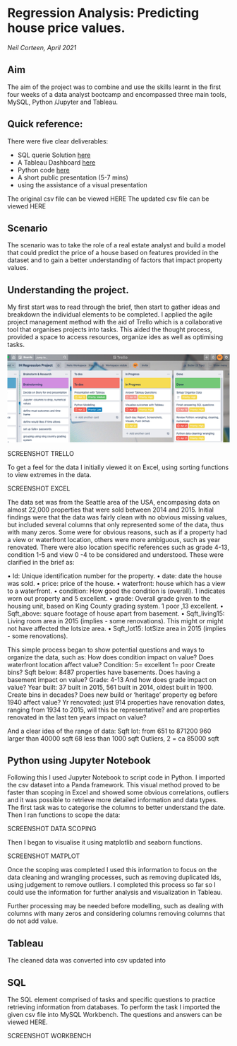 # Regression Analysis: Predicting house price values.

_Neil Corteen, April 2021_

## Aim

The aim of the project was to combine and use the skills learnt in the first four weeks of a data analyst bootcamp and encompassed three main tools, MySQL, Python /Jupyter and  Tableau.

## Quick reference:
There were five clear deliverables:

- SQL querie Solution [here](./SQL/SQL_Solution.md)
- A Tableau Dashboard [here](./Tableau/Tablue.md)
- Python code [here](./Python/Documents/Regression_Analysis_Exploration.md)
- A short public presentation (5-7 mins)
- using the assistance of a visual presentation

The original csv file can be viewed HERE
The updated csv file can be viewed HERE


## Scenario

The scenario was to take the role of a real estate analyst and build a model that could predict the price of a house based on features provided in the dataset and to gain a better understanding of factors that impact property values.

## Understanding the project.

My first start was to read through the brief, then start to gather ideas and breakdown the individual elements to be completed. I applied the agile project management method with the aid of Trello which is a collaborative tool that organises projects into tasks. This aided the thought process, provided a space to access resources, organize ides as well as optimising tasks. 

![Trello screenshots](./Images/Trelloscreenshot1.png "Project tasks overview")

SCREENSHOT TRELLO

 
To get a feel for the data I initially viewed it on Excel, using sorting functions to view extremes in the data. 


SCREENSHOT EXCEL


The data set was from the Seattle area of the USA, encompasing data on almost 22,000 properties that were sold between 2014 and 2015. Initial findings were that the data was fairly clean with no obvious missing values, but included several columns that only represented some of the data, thus with many zeros. Some were for obvious reasons, such as if a property had a view or waterfront location, others were more ambiguous, such as year renovated. There were also location specific references such as grade 4-13, condition 1-5 and view 0 -4 to be considered and understood. These were clarified in the brief as:

•    Id: Unique identification number for the property.
•    date: date the house was sold.
•    price: price of the house.
•    waterfront: house which has a view to a waterfront.
•    condition: How good the condition is (overall). 1 indicates worn out property and 5 excellent.
•    grade: Overall grade given to the housing unit, based on King County grading system. 1 poor ,13 excellent.
•    Sqft_above: square footage of house apart from basement.
•    Sqft_living15: Living room area in 2015 (implies - some renovations). This might or might not have affected the lotsize area.
•    Sqft_lot15: lotSize area in 2015 (implies - some renovations).


This simple process began to show potential questions and ways to organize the data, such as:
How does condition impact on value?
Does waterfront location affect value?
Condition: 5= excellent 1= poor Create bins?
Sqft below: 8487 properties have basements. Does having a basement impact on value?
Grade:  4-13 And how does grade impact on value?
Year built: 37 built in 2015, 561 built in 2014, oldest built in 1900. Create bins in decades? Does new build or  ‘heritage’ property eg before 1940 affect value?
Yr renovated: just 914 properties have renovation dates, ranging from 1934 to 2015, will this be representative? and are properties renovated in the last ten years impact on value?

And a clear idea of the range of data:
Sqft lot: from 651 to 871200
960 larger than 40000 sqft
68 less than 1000 sqft
Outliers, 2 = ca 85000 sqft


## Python using Jupyter Notebook
Following this I used Jupyter Notebook to script code in Python. I imported the csv dataset into a Panda framework. This visual method proved to be faster than scoping in Excel and showed some obvious correlations, outliers and it was possible to retrieve more detailed information and data types. The first task was to categorise the columns to better understand the date. Then I ran functions to scope the data:



SCREENSHOT DATA SCOPING


Then I began to visualise it using matplotlib and seaborn functions. 

SCREENSHOT MATPLOT



Once the scoping was completed I used this information to focus on the data cleaning and wrangling processes, such as removing duplicated Ids, using judgement to remove outliers. I completed this process so far so I could use the information for further analysis and visualization in Tableau. 

Further processing may be needed before modelling, such as dealing with columns with many zeros and considering columns removing columns that do not add value.

## Tableau
The cleaned data was converted into csv updated into  


## SQL
The SQL element comprised of tasks and specific questions to practice retrieving information from databases. To perform the task I imported the given csv file into MySQL Workbench. The questions and answers can be viewed HERE.

SCREENSHOT WORKBENCH

